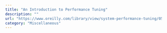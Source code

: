 ```yaml
---
title: "An Introduction to Performance Tuning"
description: ""
url: "https://www.oreilly.com/library/view/system-performance-tuning/059600284X/ch01.html"
category: "Miscellaneous"
---
```

